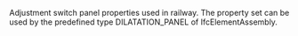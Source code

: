 Adjustment switch panel properties used in railway. The property set can be used by the predefined type DILATATION_PANEL of IfcElementAssembly.
